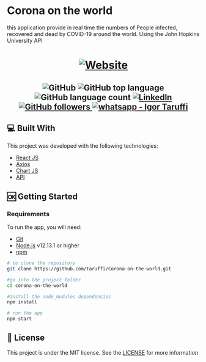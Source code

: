 # Corona on the world
this application provide in real time the numbers of People infected, recovered and dead by COVID-19 around the world.
Using the John Hopkins University API

<h1 align="center">
 <a href="https://taruffi.github.io/Corona-on-the-world" target="_blank">
<img alt="Website" src="https://img.shields.io/badge/Website-Online-brightgreen?style=for-the-badge&logo=appveyor">
</a>
</h1>
   
<h2 align="center">
<img alt="GitHub" src="https://img.shields.io/github/license/Taruffi/Corona-on-the-world?style=flat-square">
 
 <img alt="GitHub top language" src="https://img.shields.io/github/languages/top/Taruffi/Corona-on-the-world?style=flat-square">
 
 <img alt="GitHub language count" src="https://img.shields.io/github/languages/count/Taruffi/Corona-on-the-world?style=flat-square">
 
 <a href="https://www.linkedin.com/in/igor-taruffi/" target="_blank">
  <img alt="Linkedln" src="https://img.shields.io/badge/Linkedin--%23F8952D?style=social&logo=linkedin">
 </a>

<a href="https://github.com/Taruffi" target="_blank" >
  <img alt="GitHub followers" src="https://img.shields.io/github/followers/Taruffi?label=Taruffi&style=social">
 </a>

<a href="https://api.whatsapp.com/send?phone=5581998054079" target="_blank" >
  <img alt="whatsapp - Igor Taruffi" src="https://img.shields.io/badge/Whatsapp--%23F8952D?style=social&logo=whatsapp">
 </a>
</h2>



## :computer: Built With
This project was developed with the following technologies:

 * [React JS](https://reactjs.org/)
 * [Axios](https://github.com/axios/axios/)
 * [Chart JS](https://www.chartjs.org/)
 * [API](https://github.com/mathdroid/covid-19-api/)
 
 
 
## :ok: Getting Started

### Requirements

To run the app, you will need:
* [Git](https://git-scm.com)
* [Node.js](https://nodejs.org/) v12.13.1 or higher
* [npm](https://www.npmjs.com/) 



```bash
# to clone the repository
git clone https://github.com/Taruffi/Corona-on-the-world.git

#go into the project folder 
cd corona-on-the-world

#install the node_modules dependencies
npm install 

# run the app
npm start

```


## :page_facing_up: License

This project is under the MIT license. See the [LICENSE](https://github.com/Taruffi/Corona-on-the-world/blob/master/LICENSE) for more information
